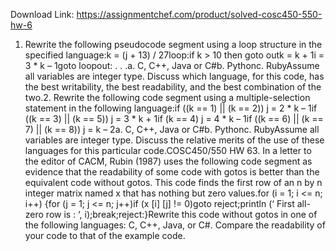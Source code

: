 Download Link: https://assignmentchef.com/product/solved-cosc450-550-hw-6
<br>
1. Rewrite the following pseudocode segment using a loop structure in the specified language:k = (j + 13) / 27loop:if k &gt; 10 then goto outk = k + 1i = 3 * k – 1goto loopout: . . .a. C, C++, Java or C#b. Pythonc. RubyAssume all variables are integer type. Discuss which language, for this code, has the best writability, the best readability, and the best combination of the two.2. Rewrite the following code segment using a multiple-selection statement in the following language:if ((k == 1) || (k == 2)) j = 2 * k – 1if ((k == 3) || (k == 5)) j = 3 * k + 1if (k == 4) j = 4 * k – 1if ((k == 6) || (k == 7) || (k == 8)) j = k – 2a. C, C++, Java or C#b. Pythonc. RubyAssume all variables are integer type. Discuss the relative merits of the use of these languages for this particular code.COSC450/550 HW 63. In a letter to the editor of CACM, Rubin (1987) uses the following code segment as evidence that the readability of some code with gotos is better than the equivalent code without gotos. This code finds the first row of an n by n integer matrix named x that has nothing but zero values.for (i = 1; i &lt;= n; i++) {for (j = 1; j &lt;= n; j++)if (x [i] [j] != 0)goto reject;println (‘ First all-zero row is : ‘, i);break;reject:}Rewrite this code without gotos in one of the following languages: C, C++, Java, or C#. Compare the readability of your code to that of the example code.